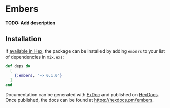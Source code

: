 # Embers

**TODO: Add description**

## Installation

If [available in Hex](https://hex.pm/docs/publish), the package can be installed
by adding `embers` to your list of dependencies in `mix.exs`:

```elixir
def deps do
  [
    {:embers, "~> 0.1.0"}
  ]
end
```

Documentation can be generated with [ExDoc](https://github.com/elixir-lang/ex_doc)
and published on [HexDocs](https://hexdocs.pm). Once published, the docs can
be found at <https://hexdocs.pm/embers>.

